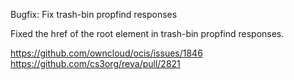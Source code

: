 Bugfix: Fix trash-bin propfind responses

Fixed the href of the root element in trash-bin propfind responses.

https://github.com/owncloud/ocis/issues/1846
https://github.com/cs3org/reva/pull/2821

